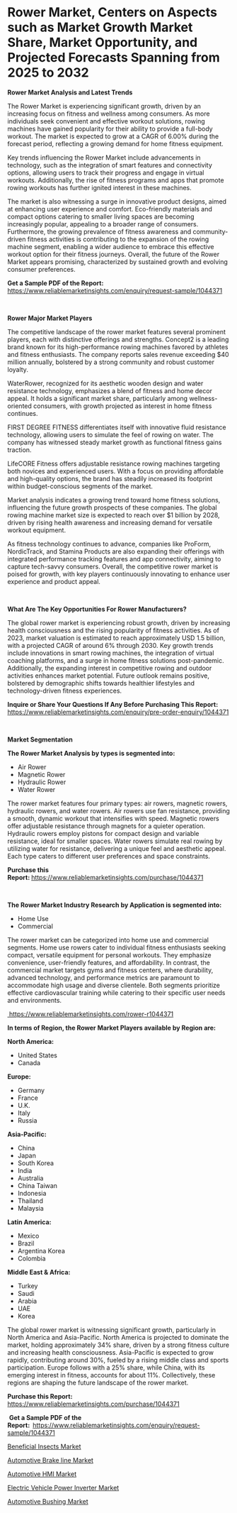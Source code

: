 <p><h1>Rower Market, Centers on Aspects such as Market Growth Market Share, Market Opportunity, and Projected Forecasts Spanning from 2025 to 2032</h1></p><p><strong>Rower Market Analysis and Latest Trends</strong></p>
<p><p>The Rower Market is experiencing significant growth, driven by an increasing focus on fitness and wellness among consumers. As more individuals seek convenient and effective workout solutions, rowing machines have gained popularity for their ability to provide a full-body workout. The market is expected to grow at a CAGR of 6.00% during the forecast period, reflecting a growing demand for home fitness equipment.</p><p>Key trends influencing the Rower Market include advancements in technology, such as the integration of smart features and connectivity options, allowing users to track their progress and engage in virtual workouts. Additionally, the rise of fitness programs and apps that promote rowing workouts has further ignited interest in these machines. </p><p>The market is also witnessing a surge in innovative product designs, aimed at enhancing user experience and comfort. Eco-friendly materials and compact options catering to smaller living spaces are becoming increasingly popular, appealing to a broader range of consumers. Furthermore, the growing prevalence of fitness awareness and community-driven fitness activities is contributing to the expansion of the rowing machine segment, enabling a wider audience to embrace this effective workout option for their fitness journeys. Overall, the future of the Rower Market appears promising, characterized by sustained growth and evolving consumer preferences.</p></p>
<p><strong>Get a Sample PDF of the Report:&nbsp;</strong> <a href="https://www.reliablemarketinsights.com/enquiry/request-sample/1044371?utm_campaign=2012&utm_medium=2&utm_source=Github&utm_content=ia&utm_term=05022025&utm_id=rower">https://www.reliablemarketinsights.com/enquiry/request-sample/1044371</a></p>
<p>&nbsp;</p>
<p><strong>Rower Major Market Players</strong></p>
<p><p>The competitive landscape of the rower market features several prominent players, each with distinctive offerings and strengths. Concept2 is a leading brand known for its high-performance rowing machines favored by athletes and fitness enthusiasts. The company reports sales revenue exceeding $40 million annually, bolstered by a strong community and robust customer loyalty.</p><p>WaterRower, recognized for its aesthetic wooden design and water resistance technology, emphasizes a blend of fitness and home decor appeal. It holds a significant market share, particularly among wellness-oriented consumers, with growth projected as interest in home fitness continues.</p><p>FIRST DEGREE FITNESS differentiates itself with innovative fluid resistance technology, allowing users to simulate the feel of rowing on water. The company has witnessed steady market growth as functional fitness gains traction. </p><p>LifeCORE Fitness offers adjustable resistance rowing machines targeting both novices and experienced users. With a focus on providing affordable and high-quality options, the brand has steadily increased its footprint within budget-conscious segments of the market.</p><p>Market analysis indicates a growing trend toward home fitness solutions, influencing the future growth prospects of these companies. The global rowing machine market size is expected to reach over $1 billion by 2028, driven by rising health awareness and increasing demand for versatile workout equipment. </p><p>As fitness technology continues to advance, companies like ProForm, NordicTrack, and Stamina Products are also expanding their offerings with integrated performance tracking features and app connectivity, aiming to capture tech-savvy consumers. Overall, the competitive rower market is poised for growth, with key players continuously innovating to enhance user experience and product appeal.</p></p>
<p>&nbsp;</p>
<p><strong>What Are The Key Opportunities For Rower Manufacturers?</strong></p>
<p><p>The global rower market is experiencing robust growth, driven by increasing health consciousness and the rising popularity of fitness activities. As of 2023, market valuation is estimated to reach approximately USD 1.5 billion, with a projected CAGR of around 6% through 2030. Key growth trends include innovations in smart rowing machines, the integration of virtual coaching platforms, and a surge in home fitness solutions post-pandemic. Additionally, the expanding interest in competitive rowing and outdoor activities enhances market potential. Future outlook remains positive, bolstered by demographic shifts towards healthier lifestyles and technology-driven fitness experiences.</p></p>
<p><strong>Inquire or Share Your Questions If Any Before Purchasing This Report:</strong> <a href="https://www.reliablemarketinsights.com/enquiry/pre-order-enquiry/1044371?utm_campaign=2012&utm_medium=2&utm_source=Github&utm_content=ia&utm_term=05022025&utm_id=rower">https://www.reliablemarketinsights.com/enquiry/pre-order-enquiry/1044371</a></p>
<p>&nbsp;</p>
<p><strong>Market Segmentation</strong></p>
<p><strong>The Rower Market Analysis by types is segmented into:</strong></p>
<p><ul><li>Air Rower</li><li>Magnetic Rower</li><li>Hydraulic Rower</li><li>Water Rower</li></ul></p>
<p><p>The rower market features four primary types: air rowers, magnetic rowers, hydraulic rowers, and water rowers. Air rowers use fan resistance, providing a smooth, dynamic workout that intensifies with speed. Magnetic rowers offer adjustable resistance through magnets for a quieter operation. Hydraulic rowers employ pistons for compact design and variable resistance, ideal for smaller spaces. Water rowers simulate real rowing by utilizing water for resistance, delivering a unique feel and aesthetic appeal. Each type caters to different user preferences and space constraints.</p></p>
<p><strong>Purchase this Report:&nbsp;</strong><a href="https://www.reliablemarketinsights.com/purchase/1044371?utm_campaign=2012&utm_medium=2&utm_source=Github&utm_content=ia&utm_term=05022025&utm_id=rower">https://www.reliablemarketinsights.com/purchase/1044371</a></p>
<p>&nbsp;</p>
<p><strong>The Rower Market Industry Research by Application is segmented into:</strong></p>
<p><ul><li>Home Use</li><li>Commercial</li></ul></p>
<p><p>The rower market can be categorized into home use and commercial segments. Home use rowers cater to individual fitness enthusiasts seeking compact, versatile equipment for personal workouts. They emphasize convenience, user-friendly features, and affordability. In contrast, the commercial market targets gyms and fitness centers, where durability, advanced technology, and performance metrics are paramount to accommodate high usage and diverse clientele. Both segments prioritize effective cardiovascular training while catering to their specific user needs and environments.</p></p>
<p><a href="https://www.reliablemarketinsights.com/rower-r1044371?utm_campaign=2012&utm_medium=2&utm_source=Github&utm_content=ia&utm_term=05022025&utm_id=rower">&nbsp;https://www.reliablemarketinsights.com/rower-r1044371</a></p>
<p><strong>In terms of Region, the Rower Market Players available by Region are:</strong></p>
<p>
    <p> <strong> North America: </strong>
        <ul>
            <li>United States</li>
            <li>Canada</li>
        </ul>
        </p> 
    <p> <strong> Europe: </strong>
        <ul>
            <li>Germany</li>
            <li>France</li>
            <li>U.K.</li>
            <li>Italy</li>
            <li>Russia</li>
        </ul>
        </p> 
    <p> <strong> Asia-Pacific: </strong>
        <ul>
            <li>China</li>
            <li>Japan</li>
            <li>South Korea</li>
            <li>India</li>
            <li>Australia</li>
            <li>China Taiwan</li>
            <li>Indonesia</li>
            <li>Thailand</li>
            <li>Malaysia</li>
        </ul>
        </p> 
    <p> <strong> Latin America: </strong>
        <ul>
            <li>Mexico</li>
            <li>Brazil</li>
            <li>Argentina Korea</li>
            <li>Colombia</li>
        </ul>
        </p> 
    <p> <strong> Middle East & Africa: </strong>
        <ul>
            <li>Turkey</li>
            <li>Saudi</li>
            <li>Arabia</li>
            <li>UAE</li>
            <li>Korea</li>
        </ul>
    </p>
    </p>
<p><p>The global rower market is witnessing significant growth, particularly in North America and Asia-Pacific. North America is projected to dominate the market, holding approximately 34% share, driven by a strong fitness culture and increasing health consciousness. Asia-Pacific is expected to grow rapidly, contributing around 30%, fueled by a rising middle class and sports participation. Europe follows with a 25% share, while China, with its emerging interest in fitness, accounts for about 11%. Collectively, these regions are shaping the future landscape of the rower market.</p></p>
<p><strong>Purchase this Report: </strong><a href="https://www.reliablemarketinsights.com/purchase/1044371?utm_campaign=2012&utm_medium=2&utm_source=Github&utm_content=ia&utm_term=05022025&utm_id=rower">https://www.reliablemarketinsights.com/purchase/1044371</a></p>
<p>&nbsp;<strong>Get a Sample PDF of the Report:&nbsp;&nbsp;</strong><a href="https://www.reliablemarketinsights.com/enquiry/request-sample/1044371?utm_campaign=2012&utm_medium=2&utm_source=Github&utm_content=ia&utm_term=05022025&utm_id=rower">https://www.reliablemarketinsights.com/enquiry/request-sample/1044371</a></p>
<p><strong></strong></p>
<p><p><a href="https://www.linkedin.com/pulse/revenue-insights-beneficial-insects-market-115-cagr-kfjuc?utm_campaign=2012&utm_medium=2&utm_source=Github&utm_content=ia&utm_term=05022025&utm_id=rower">Beneficial Insects Market</a></p><p><a href="https://www.linkedin.com/pulse/global-automotive-brake-line-markets-impressive-current-size-zvgle?utm_campaign=2012&utm_medium=2&utm_source=Github&utm_content=ia&utm_term=05022025&utm_id=rower">Automotive Brake line Market</a></p><p><a href="https://www.linkedin.com/pulse/automotive-hmi-market-growth-outlook-projected-cagr-fvbfc?utm_campaign=2012&utm_medium=2&utm_source=Github&utm_content=ia&utm_term=05022025&utm_id=rower">Automotive HMI Market</a></p><p><a href="https://www.linkedin.com/pulse/electric-vehicle-power-inverter-market-growth-forecast-az4qc?utm_campaign=2012&utm_medium=2&utm_source=Github&utm_content=ia&utm_term=05022025&utm_id=rower">Electric Vehicle Power Inverter Market</a></p><p><a href="https://www.linkedin.com/pulse/exploring-automotive-bushing-market-trends-size-expected-2d81e?utm_campaign=2012&utm_medium=2&utm_source=Github&utm_content=ia&utm_term=05022025&utm_id=rower">Automotive Bushing Market</a></p></p>